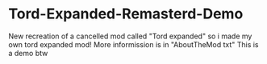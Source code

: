 # Tord-Expanded-Remasterd-Demo
New recreation of a cancelled mod called "Tord expanded" so i made my own tord expanded mod! More informission is in "AboutTheMod txt"  This is a demo btw
